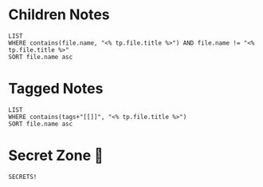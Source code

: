 
# Children Notes
```dataview
LIST
WHERE contains(file.name, "<% tp.file.title %>") AND file.name != "<% tp.file.title %>"
SORT file.name asc
```

# Tagged Notes
```dataview
LIST
WHERE contains(tags+"[[]]", "<% tp.file.title %>")
SORT file.name asc
```

# Secret Zone 👀
```spoiler-block
SECRETS!
```
